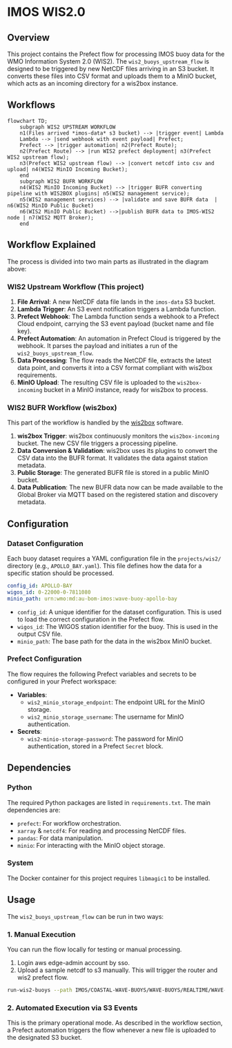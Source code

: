 # IMOS WIS2.0
## Overview

This project contains the Prefect flow for processing IMOS buoy data for the WMO Information System 2.0 (WIS2). The `wis2_buoys_upstream_flow` is designed to be triggered by new NetCDF files arriving in an S3 bucket. It converts these files into CSV format and uploads them to a MinIO bucket, which acts as an incoming directory for a wis2box instance.

## Workflows
```mermaid
flowchart TD;
    subgraph WIS2 UPSTREAM WORKFLOW
    n1(Files arrived *imos-data* s3 bucket) --> |trigger event| Lambda
    Lambda --> |send webhook with event payload| Prefect;
    Prefect --> |trigger automation| n2(Prefect Route);
    n2(Prefect Route) --> |run WIS2 prefect deployment| n3(Prefect WIS2 upstream flow);
    n3(Prefect WIS2 upstream flow) --> |convert netcdf into csv and upload| n4(WIS2 MinIO Incoming Bucket);
    end
    subgraph WIS2 BUFR WORKFLOW
    n4(WIS2 MinIO Incoming Bucket) --> |trigger BUFR converting pipeline with WIS2BOX plugins| n5(WIS2 management service);
    n5(WIS2 management services) --> |validate and save BUFR data  | n6(WIS2 MinIO Public Bucket)
    n6(WIS2 MinIO Public Bucket) -->|publish BUFR data to IMOS-WIS2 node | n7(WIS2 MQTT Broker);
    end
```

## Workflow Explained

The process is divided into two main parts as illustrated in the diagram above:

### WIS2 Upstream Workflow (This project)

1.  **File Arrival**: A new NetCDF data file lands in the `imos-data` S3 bucket.
2.  **Lambda Trigger**: An S3 event notification triggers a Lambda function.
3.  **Prefect Webhook**: The Lambda function sends a webhook to a Prefect Cloud endpoint, carrying the S3 event payload (bucket name and file key).
4.  **Prefect Automation**: An automation in Prefect Cloud is triggered by the webhook. It parses the payload and initiates a run of the `wis2_buoys_upstream_flow`.
5.  **Data Processing**: The flow reads the NetCDF file, extracts the latest data point, and converts it into a CSV format compliant with wis2box requirements.
6.  **MinIO Upload**: The resulting CSV file is uploaded to the `wis2box-incoming` bucket in a MinIO instance, ready for wis2box to process.

### WIS2 BUFR Workflow (wis2box)

This part of the workflow is handled by the [wis2box](https://github.com/wmo-im/wis2box) software.

1.  **wis2box Trigger**: wis2box continuously monitors the `wis2box-incoming` bucket. The new CSV file triggers a processing pipeline.
2.  **Data Conversion & Validation**: wis2box uses its plugins to convert the CSV data into the BUFR format. It validates the data against station metadata.
3.  **Public Storage**: The generated BUFR file is stored in a public MinIO bucket.
4.  **Data Publication**: The new BUFR data now can be made available to the Global Broker via MQTT based on the registered station and discovery metadata.

## Configuration

### Dataset Configuration

Each buoy dataset requires a YAML configuration file in the `projects/wis2/` directory (e.g., `APOLLO_BAY.yaml`). This file defines how the data for a specific station should be processed.

```yaml
config_id: APOLLO-BAY
wigos_id: 0-22000-0-7811080
minio_path: urn:wmo:md:au-bom-imos:wave-buoy-apollo-bay
```

-   `config_id`: A unique identifier for the dataset configuration. This is used to load the correct configuration in the Prefect flow.
-   `wigos_id`: The WIGOS station identifier for the buoy. This is used in the output CSV file.
-   `minio_path`: The base path for the data in the wis2box MinIO bucket.

### Prefect Configuration

The flow requires the following Prefect variables and secrets to be configured in your Prefect workspace:

-   **Variables**:
    -   `wis2_minio_storage_endpoint`: The endpoint URL for the MinIO storage.
    -   `wis2_minio_storage_username`: The username for MinIO authentication.
-   **Secrets**:
    -   `wis2-minio-storage-password`: The password for MinIO authentication, stored in a Prefect `Secret` block.

## Dependencies

### Python

The required Python packages are listed in `requirements.txt`. The main dependencies are:

-   `prefect`: For workflow orchestration.
-   `xarray` & `netcdf4`: For reading and processing NetCDF files.
-   `pandas`: For data manipulation.
-   `minio`: For interacting with the MinIO object storage.

### System

The Docker container for this project requires `libmagic1` to be installed.

## Usage

The `wis2_buoys_upstream_flow` can be run in two ways:

### 1. Manual Execution

You can run the flow locally for testing or manual processing.

1. Login aws edge-admin account by sso.
2. Upload a sample netcdf to s3 manually. This will trigger the router and wis2 prefect flow.

```bash
run-wis2-buoys --path IMOS/COASTAL-WAVE-BUOYS/WAVE-BUOYS/REALTIME/WAVE-PARAMETERS/APOLLO-BAY/2025/IMOS_COASTAL-WAVE-BUOYS_20250801_APOLLO-BAY_RT_WAVE-PARAMETERS_monthly.nc --dataset-config config/APOLLO_BAY
```

### 2. Automated Execution via S3 Events

This is the primary operational mode. As described in the workflow section, a Prefect automation triggers the flow whenever a new file is uploaded to the designated S3 bucket.
